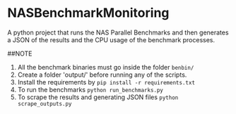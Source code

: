 # NASBenchmarkMonitoring
A python project that runs the NAS Parallel Benchmarks and then generates a JSON of the results and the CPU usage of the benchmark processes.

##NOTE
1. All the benchmark binaries must go inside the folder `benbin/`
2. Create a folder 'output/' before running any of the scripts.
3. Install the requirements by `pip install -r requirements.txt`
4. To run the benchmarks `python run_benchmarks.py`
5. To scrape the results and generating JSON files `python scrape_outputs.py`
